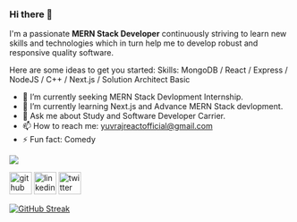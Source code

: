 ### Hi there 👋

I'm a passionate **MERN Stack Developer** continuously striving to learn new skills and technologies which in turn help me to develop robust and responsive quality software.

Here are some ideas to get you started:
Skills: MongoDB / React / Express / NodeJS / C++ / Next.js / Solution Architect Basic 

- 🔭 I’m currently seeking MERN Stack Devlopment Internship.
- 🌱 I’m currently learning Next.js and Advance MERN Stack devlopment.
- 💬 Ask me about Study and Software Developer Carrier.
- 📫 How to reach me: yuvrajreactofficial@gmail.com
- ⚡ Fun fact: Comedy

![](https://pbs.twimg.com/profile_banners/1549743464312516608/1663420872/1080x360)

[<img src='https://cdn.jsdelivr.net/npm/simple-icons@3.0.1/icons/github.svg' alt='github' height='40'>](https://github.com/github.com/yuvraj042003)  [<img src='https://cdn.jsdelivr.net/npm/simple-icons@3.0.1/icons/linkedin.svg' alt='linkedin' height='40'>](https://www.linkedin.com/in/yuvraj-singh-603b61209/)  [<img src='https://cdn.jsdelivr.net/npm/simple-icons@3.0.1/icons/twitter.svg' alt='twitter' height='40'>](https://twitter.com/https://twitter.com/yuvraj1654)  

[![GitHub Streak](https://streak-stats.demolab.com/?user=yuvraj042003)](https://git.io/streak-stats)

